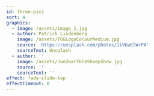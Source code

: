 ```yaml
---
id: three-pics
sort: 4
graphics:
  - image: /assets/image_1.jpg
  - author: Patrick Lindenberg
    image: /assets/TGGLogoColourMedium.jpg
    source: 'https://unsplash.com/photos/1iVKwElWrPA'
    sourceText: Unsplash
  - author: ''
    image: /assets/JoeZwartbleSheepShow.jpg
    source: ''
    sourceText: ''
effect: fade-slide-top
effectTimeout: 0
---
```

&nbsp;
